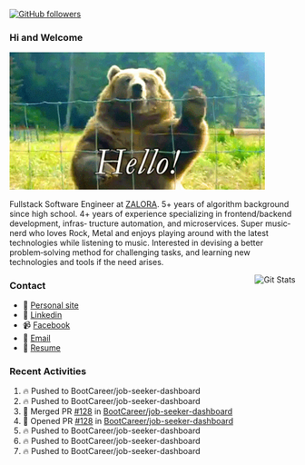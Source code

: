 [![GitHub followers](https://img.shields.io/github/followers/DeKal?label=Follow%20at%20GitHub&style=for-the-badge)](https://github.com/DeKal)

### Hi and Welcome 
<img src="https://github.com/DeKal/DeKal/blob/master/images/bear_hi.gif?raw=true" width="450px">

Fullstack Software Engineer at [ZALORA](https://github.com/zalora/). 5+ years of algorithm background since high school. 4+ years of experience specializing in frontend/backend development, infras‐ tructure automation, and microservices. Super music‐nerd who loves Rock, Metal and enjoys playing around with the latest technologies while listening to music. Interested in devising a better problem‐solving method for challenging tasks, and learning new technologies and tools if the need arises.


<a href="https://phatho-folio.now.sh/"><img alt="Git Stats" src="https://github-readme-stats.vercel.app/api?username=DeKal&show_icons=true&theme=merko&count_private=true" align="right" height="190" /></a>


### Contact

- 💬 [Personal site](https://phatho-folio.now.sh/)
- 🔗 [Linkedin](https://www.linkedin.com/in/phat-ho/)
- 📹 [Facebook](https://www.facebook.com/dekal.dev)
- 📧 <a href="mailto:hohuuphat22@gmail.com">Email</a>
- 📄 <a id="raw-url" href="https://raw.githubusercontent.com/DeKal/DeKal/master/cv/dekal.pdf">Resume</a>


### Recent Activities
<!--START_SECTION:activity-->
1. 🔥 Pushed to BootCareer/job-seeker-dashboard
2. 🔥 Pushed to BootCareer/job-seeker-dashboard
3. 🎉 Merged PR [#128](https://github.com/BootCareer/job-seeker-dashboard/pull/128) in [BootCareer/job-seeker-dashboard](https://github.com/BootCareer/job-seeker-dashboard)
4. 💪 Opened PR [#128](https://github.com/BootCareer/job-seeker-dashboard/pull/128) in [BootCareer/job-seeker-dashboard](https://github.com/BootCareer/job-seeker-dashboard)
5. 🔥 Pushed to BootCareer/job-seeker-dashboard
6. 🔥 Pushed to BootCareer/job-seeker-dashboard
7. 🔥 Pushed to BootCareer/job-seeker-dashboard
<!--END_SECTION:activity-->